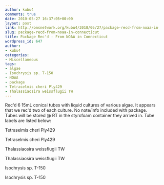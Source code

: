 ```yaml
---
author: kubu4
comments: true
date: 2010-05-27 16:37:05+00:00
layout: post
link: http://onsnetwork.org/kubu4/2010/05/27/package-recd-from-noaa-in-connecticut/
slug: package-recd-from-noaa-in-connecticut
title: Package Rec'd - From NOAA in Connecticut
wordpress_id: 647
author:
- kubu4
categories:
- Miscellaneous
tags:
- algae
- Isochrysis sp. T-150
- NOAA
- package
- Tetraselmis cheri Ply429
- Thalassiaosira weissflugii TW
---
```


Rec'd 6 15mL conical tubes with liquid cultures of various algae. It appears that we rec'd two of each culture. No note/info included with package. Tubes will be stored @ RT in the styrofoam container they arrived in. Tube labels are listed below:

Tetraselmis cheri Ply429

Tetraselmis cheri Ply429

Thalassiaosira weissflugii TW

Thalassiaosira weissflugii TW

Isochrysis sp. T-150

Isochrysis sp. T-150
